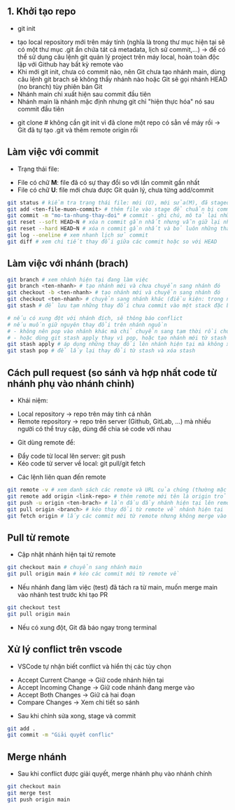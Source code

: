 ## 1. Khởi tạo repo
- git init 
+ tạo local repository mới trên máy tính (nghĩa là trong thư mục hiện tại sẽ có một thư mục .git ẩn chứa tát cả metadata, lịch sử commit,...) -> để có thể sử dụng câu lệnh git quản lý project trên máy local, hoàn toàn độc lập với Github hay bất kỳ remote vào
+ Khi mới git init, chưa có commit nào, nên Git chưa tạo nhánh main, dùng câu lệnh git brach sẽ không thấy nhánh nào hoặc Git sẽ gọi nhánh HEAD (no branch) tùy phiên bản Git
+ Nhánh main chỉ xuất hiện sau commit đầu tiên
+ Nhánh main là nhánh mặc định nhưng git chỉ "hiện thực hóa" nó sau commit đầu tiên

- git clone <link-repo> # không cần git init vì đã clone một repo có sẳn về máy rồi -> Git đã tự tạo .git và thêm remote origin rồi


## Làm việc với commit
- Trạng thái file:
+ File có chữ **M**: file đã có sự thay đổi so với lần commit gần nhất
+ File có chữ **U**: file mới chưa được Git quản lý, chưa từng add/commit

```bash
git status # kiểm tra trạng thái file: mới (U), mới sửa(M), đã staged sẳn
git add <ten-file-muon-commit> # thêm file vào stage để chuẩn bị commit
git commit -m "mo-ta-nhung-thay-doi" # commit - ghi chú, mô tả lại những việc đã thực hiện thay đổi
git reset --soft HEAD~N # xóa n commit gần nhất nhưng vẫn giữ lại những thay đổi trong file (còn lưu trong stage)
git reset --hard HEAD~N # xóa n commit gần nhất và bỏ luôn những thay đổi trong file
git log --oneline # xem nhanh lịch sử commit
git diff # xem chi tiết thay đổi giữa các commit hoặc so với HEAD
```

## Làm việc với nhánh (brach)
```bash
git branch # xem nhánh hiện tại đang làm việc
git branch <ten-nhanh> # tạo nhánh mới và chưa chuyển sang nhánh đó
git checkout -b <ten-nhanh> # tạo nhánh mới và chuyển sang nhánh đó
git checkout <ten-nhanh> # chuyển sang nhánh khác (điều kiện: trong nhánh hiện tại những thay đổi đều đã commit hết rồi)
git stash # để lưu tạm những thay đổi chưa commit vào một stack đặc biệt và reset nhánh hiện tại về trạng thái sạch (HEAD) -> để chuyển sang nhánh khác, ở nhánh này có thể dùng stash pop để lấy lại những thay đổi đã lưu trên stack riêng biệt đó (stack này không dính gì với nhánh trước khi chuyển)

# nếu có xung đột với nhánh đích, sẽ thông báo conflict 
# nếu muốn giữ nguyên thay đổi trên nhánh nguồn
# - không nên pop vào nhánh khác mà chỉ chuyển sang tạm thời rồi chuyển lại
# - hoặc dùng git stash apply thay vì pop, hoặc tạo nhánh mới từ stash
git stash apply # áp dụng những thay đổi lên nhánh hiện tại mà không xóa stash
git stash pop # để lấy lại thay đổi từ stash và xóa stash
```

## Cách pull request (so sánh và hợp nhất code từ nhánh phụ vào nhánh chỉnh)

- Khái niệm:
+ Local repository -> repo trên máy tính cá nhân
+ Remote repository -> repo trên server (Github, GitLab, ...) mà nhiều người có thể truy cập, dùng để chia sẻ code với nhau 

- Git dùng remote để:
+ Đẩy code từ local lên server: git push
+ Kéo code từ server về local: git pull/git fetch

- Các lệnh liên quan đến remote
```bash
git remote -v # xem danh sách các remote và URL của chúng (thường mặc định là origin)
git remote add origin <link-repo> # thêm remote mới tên là origin trỏ đến repo trên server
git push -u origin <ten-brach> # lần đầu đẩy nhánh hiện tại lên remote origin với tên nhánh, lần đầu dùng -u để Git nhớ, lần sau chỉ cần git push là được
git pull origin <branch> # kéo thay đổi từ remote về nhánh hiện tại
git fetch origin # lấy các commit mới từ remote nhưng không merge vào nhánh hiện tại
```

## Pull từ remote
- Cập nhật nhánh hiện tại từ remote
```bash
git checkout main # chuyển sang nhánh main
git pull origin main # kéo các commit mới từ remote về
```

- Nếu nhánh đang làm việc (test) đã tách ra từ main, muốn merge main vào nhánh test trước khi tạo PR
```bash
git checkout test
git pull origin main
```

- Nếu có xung đột, Git đã báo ngay trong terminal

## Xử lý conflict trên vscode 
- VSCode tự nhận biết conflict và hiển thị các tùy chọn
+ Accept Current Change -> Giữ code nhánh hiện tại
+ Accept Incoming Change -> Giữ code nhánh đang merge vào
+ Accept Both Changes -> Giữ cả hai đoạn
+ Compare Changes -> Xem chi tiết so sánh
- Sau khi chỉnh sửa xong, stage và commit
```bash
git add .
git commit -m "Giải quyết conflic"
```

## Merge nhánh
- Sau khi conflict được giải quyết, merge nhánh phụ vào nhánh chính
```bash
git checkout main
git merge test
git push origin main
```

